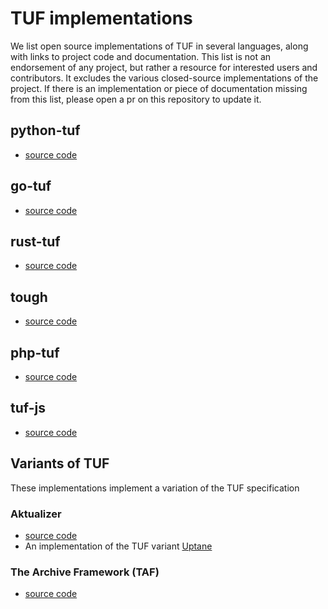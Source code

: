 # TUF implementations

We list open source implementations of TUF in several languages, along with links to project code and documentation. This list is not an endorsement of any project, but rather a resource for interested users and contributors. It excludes the various closed-source implementations of the project. If there is an implementation or piece of documentation missing from this list, please open a pr on this repository to update it.

## python-tuf

* [source code](https://github.com/theupdateframework/python-tuf)

## go-tuf

* [source code](https://github.com/theupdateframework/go-tuf)

## rust-tuf

* [source code](https://github.com/theupdateframework/rust-tuf)

## tough

* [source code](https://github.com/awslabs/tough)

## php-tuf

* [source code](https://github.com/php-tuf/php-tuf)

## tuf-js

* [source code](https://github.com/theupdateframework/tuf-js)

## Variants of TUF

These implementations implement a variation of the TUF specification

### Aktualizer

* [source code](https://github.com/uptane/aktualizr)
* An implementation of the TUF variant [Uptane](https://uptane.github.io/)

### The Archive Framework (TAF)

* [source code](https://github.com/openlawlibrary/taf)
